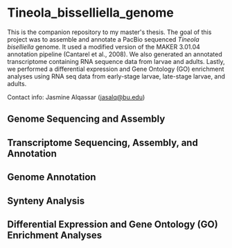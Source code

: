 <head> <h1> Tineola_bisselliella_genome </h1> </head>

<body>  

This is the companion repository to my master's thesis. The goal of this project was to assemble and annotate a PacBio sequenced <em> Tineola biselliella </em> genome. It used a modified version of the MAKER 3.01.04 annotation pipeline (Cantarel et al., 2008). We also generated an annotated transcriptome containing RNA sequence data from larvae and adults. Lastly, we performed a differential expression and Gene Ontology (GO) enrichment analyses using RNA seq data from early-stage larvae, late-stage larvae, and adults.


Contact info: Jasmine Alqassar (jasalq@bu.edu)

<h2> Genome Sequencing and Assembly </h2>

<h2> Transcriptome Sequencing, Assembly, and Annotation </h2>

<h2> Genome Annotation </h2>

<h2> Synteny Analysis </h2>

<h2> Differential Expression and Gene Ontology (GO) Enrichment Analyses </h2>

</body>

